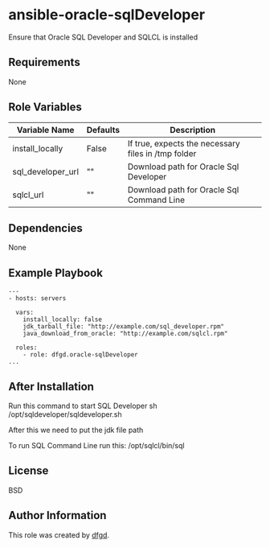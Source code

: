 # ansible-oracle-sqlDeveloper

Ensure that Oracle SQL Developer and SQLCL is installed

## Requirements

None

## Role Variables

| Variable Name             | Defaults | Description                                            |
|---------------------------|----------|--------------------------------------------------------|
| install_locally           |False     | If true, expects the necessary files in /tmp folder    |
| sql_developer_url         |""        | Download path for Oracle Sql Developer                 |
| sqlcl_url                 |""        | Download path for Oracle Sql Command Line              |

## Dependencies

None

## Example Playbook

    ---
    - hosts: servers

      vars:
        install_locally: false
        jdk_tarball_file: "http://example.com/sql_developer.rpm"
        java_download_from_oracle: "http://example.com/sqlcl.rpm"

      roles:
        - role: dfgd.oracle-sqlDeveloper
    ...

## After Installation

Run this command to start SQL Developer
sh /opt/sqldeveloper/sqldeveloper.sh

After this we need to put the jdk file path


To run SQL Command Line run this:
/opt/sqlcl/bin/sql 

## License

BSD

## Author Information

This role was created by [dfgd](https://github.com/dfgd).

